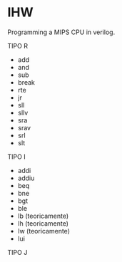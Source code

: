 # IHW
Programming a MIPS CPU in verilog.

TIPO R
- add
- and
- sub
- break
- rte
- jr
- sll
- sllv
- sra
- srav
- srl
- slt

TIPO I
- addi
- addiu
- beq
- bne
- bgt
- ble
- lb (teoricamente)
- lh (teoricamente)
- lw (teoricamente)
- lui

TIPO J
